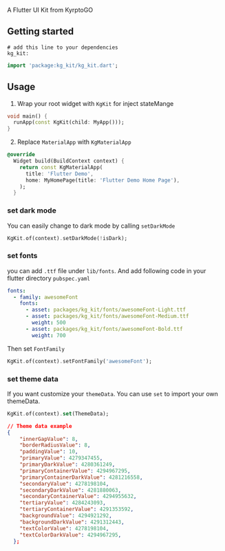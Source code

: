 <!--
This README describes the package. If you publish this package to pub.dev,
this README's contents appear on the landing page for your package.

For information about how to write a good package README, see the guide for
[writing package pages](https://dart.dev/guides/libraries/writing-package-pages).

For general information about developing packages, see the Dart guide for
[creating packages](https://dart.dev/guides/libraries/create-library-packages)
and the Flutter guide for
[developing packages and plugins](https://flutter.dev/developing-packages).
-->

A Flutter UI Kit from KyrptoGO

## Getting started

```
# add this line to your dependencies
kg_kit:
```

```dart
import 'package:kg_kit/kg_kit.dart';
```

## Usage

1. Wrap your root widget with `KgKit` for inject stateMange

```dart
void main() {
  runApp(const KgKit(child: MyApp()));
}
```

2. Replace `MaterialApp` with `KgMaterialApp`

```dart
@override
  Widget build(BuildContext context) {
    return const KgMaterialApp(
      title: 'Flutter Demo',
      home: MyHomePage(title: 'Flutter Demo Home Page'),
    );
  }
```

### set dark mode

You can easily change to dark mode by calling `setDarkMode`

```dart
KgKit.of(context).setDarkMode(!isDark);
```

### set fonts

you can add `.ttf` file under `lib/fonts`. And add following code in your flutter directory `pubspec.yaml`

```yaml
fonts:
  - family: awesomeFont
    fonts:
      - asset: packages/kg_kit/fonts/awesomeFont-Light.ttf
      - asset: packages/kg_kit/fonts/awesomeFont-Medium.ttf
        weight: 500
      - asset: packages/kg_kit/fonts/awesomeFont-Bold.ttf
        weight: 700
```

Then set `FontFamily`

```dart
KgKit.of(context).setFontFamily('awesomeFont');
```

### set theme data

If you want customize your `themeData`. You can use `set` to import your own themeData.

```dart
KgKit.of(context).set(ThemeData);
```

```json
// Theme data example
{
    "innerGapValue": 8,
    "borderRadiusValue": 8,
    "paddingValue": 10,
    "primaryValue": 4279347455,
    "primaryDarkValue": 4280361249,
    "primaryContainerValue": 4294967295,
    "primaryContainerDarkValue": 4281216558,
    "secondaryValue": 4278198104,
    "secondaryDarkValue": 4281880063,
    "secondaryContainerValue": 4294955632,
    "tertiaryValue": 4284243093,
    "tertiaryContainerValue": 4291353592,
    "backgroundValue": 4294921292,
    "backgroundDarkValue": 4291312443,
    "textColorValue": 4278198104,
    "textColorDarkValue": 4294967295,
  };
```

